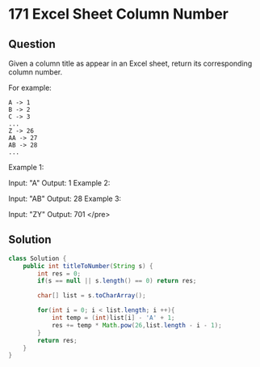 # 171 Excel Sheet Column Number

## Question

 Given a column title as appear in an Excel sheet, return its corresponding column number.

For example:

```text
A -> 1
B -> 2
C -> 3
...
Z -> 26
AA -> 27
AB -> 28 
...
```

Example 1:

Input: "A" Output: 1 Example 2:

Input: "AB" Output: 28 Example 3:

Input: "ZY" Output: 701 &lt;/pre&gt;

## Solution

```java
class Solution {
    public int titleToNumber(String s) {
        int res = 0;
        if(s == null || s.length() == 0) return res;

        char[] list = s.toCharArray();

        for(int i = 0; i < list.length; i ++){
            int temp = (int)list[i] - 'A' + 1;
            res += temp * Math.pow(26,list.length - i - 1);
        }
        return res;
    }
}
```

